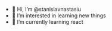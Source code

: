 - 👋 Hi, I’m @stanislavnastasiu
- 👀 I’m interested in learning new things
- 🌱 I’m currently learning react 

<!---
stanislavnastasiu-dev/stanislavnastasiu-dev is a ✨ special ✨ repository because its `README.md` (this file) appears on your GitHub profile.
You can click the Preview link to take a look at your changes.
--->
